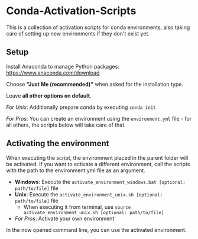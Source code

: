 # Conda-Activation-Scripts

This is a collection of activation scripts for conda environments, also taking care of setting up new environments
if they don't exist yet. 

## Setup

Install Anaconda to manage Python packages:
https://www.anaconda.com/download

Choose **"Just Me (recommended)"** when asked for the installation type.

Leave **all other options on default**.

_For Unix_: Additionally prepare conda by executing ```conda init```

_For Pros_: You can create an environment using the `environment.yml` file - for all others, 
the scripts below will take care of that.

## Activating the environment

When executing the script, the environment placed in the parent folder will be activated. If you want to
activate a different environment, call the scripts with the path to the environment.yml file as an argument. 

- **Windows**: Execute the `activate_environment_windows.bat [optional: path/to/file]` file
- **Unix**: Execute the `activate_environment_unix.sh [optional: path/to/file]` file
  - When executing it from terminal, use ```source activate_environment_unix.sh [optional: path/to/file]```
- _For Pros_: Activate your own environment

In the now opened command line, you can use the activated environment.
